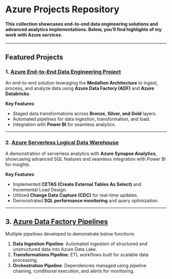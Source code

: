 # **Azure Projects Repository**
#### This collection showcases end-to-end data engineering solutions and advanced analytics implementations. Below, you’ll find highlights of my work with Azure services.
---

## **Featured Projects**

### 1. [**Azure End-to-End Data Engineering Project**](https://github.com/ShreevaniRao/Azure/tree/main/End%20to%20End%20Data%20Engineering%20Project)

An end-to-end solution leveraging the **Medallion Architecture** to ingest, process, and analyze data using **Azure Data Factory (ADF)** and **Azure Databricks**.

**Key Features**:

- Staged data transformations across **Bronze, Silver, and Gold** layers.
- Automated pipelines for data ingestion, transformation, and load.
- Integration with **Power BI** for seamless analytics.

---

### 2. [**Azure Serverless Logical Data Warehouse**](https://github.com/ShreevaniRao/Azure/tree/main/Logical(Serverless)%20Data%20Warehouse%20(Synapse%20Analytics))

A demonstration of serverless analytics with **Azure Synapse Analytics**, showcasing advanced SQL features and seamless integration with Power BI for insights.

**Key Features**:

- Implemented **CETAS (Create External Tables As Select)** and Incremental Load Design.
- Utilized **Change Data Capture (CDC)** for real-time updates.
- Demonstrated **SQL performance monitoring** and query optimization.

---

## 3. [**Azure Data Factory Pipelines**](https://github.com/ShreevaniRao/Azure/tree/main/Azure%20Data%20Factory)

Multiple pipelines developed to demonstrate below functions

1. **Data Ingestion Pipeline**: Automated ingestion of structured and unstructured data into Azure Data Lake.
2. **Transformations Pipeline**: ETL workflows built for scalable data processing.
3. **Orchestration Pipeline**: Dependencies managed using pipeline chaining, conditional execution, and alerts for monitoring.

